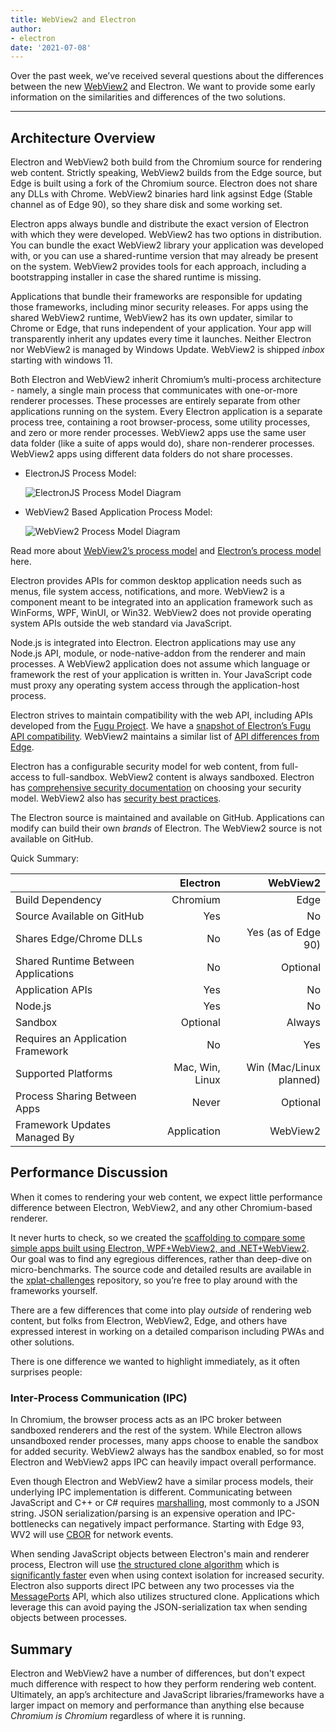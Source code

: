 ```yaml
---
title: WebView2 and Electron
author:
- electron
date: '2021-07-08'
---
```


Over the past week, we’ve received several questions about the differences between the new [WebView2](https://docs.microsoft.com/en-us/microsoft-edge/webview2/) and Electron.
We want to provide some early information on the similarities and differences of the two solutions.

---

## Architecture Overview

Electron and WebView2 both build from the Chromium source for rendering web content.
Strictly speaking, WebView2 builds from the Edge source, but Edge is built using a fork of the Chromium source.
Electron does not share any DLLs with Chrome. 
WebView2 binaries hard link agsinst Edge (Stable channel as of Edge 90), so they share disk and some working set.

Electron apps always bundle and distribute the exact version of Electron with which they were developed.
WebView2 has two options in distribution.
You can bundle the exact WebView2 library your application was developed with, or you can use a shared-runtime version that may already be present on the system.
WebView2 provides tools for each approach, including a bootstrapping installer in case the shared runtime is missing.

Applications that bundle their frameworks are responsible for updating those frameworks, including minor security releases.
For apps using the shared WebView2 runtime, WebView2 has its own updater, similar to Chrome or Edge, that runs independent of your application.
Your app will transparently inherit any updates every time it launches.
Neither Electron nor WebView2 is managed by Windows Update.
WebView2 is shipped _inbox_ starting with windows 11.

Both Electron and WebView2 inherit Chromium’s multi-process architecture - namely, a single main process that communicates with one-or-more renderer processes.
These processes are entirely separate from other applications running on the system.
Every Electron application is a separate process tree, containing a root browser-process, some utility processes, and zero or more render processes.
WebView2 apps use the same user data folder (like a suite of apps would do), share non-renderer processes.
WebView2 apps using different data folders do not share processes.

* ElectronJS Process Model:

    ![ElectronJS Process Model Diagram](/images/Electron-Architecture.png)
* WebView2 Based Application Process Model:

    ![WebView2 Process Model Diagram](/images/WebView2-Architecture.png)

Read more about [WebView2’s process model](https://docs.microsoft.com/en-us/microsoft-edge/webview2/concepts/process-model#:~:text=WebView2%20uses%20the%20same%20process%20model%20as%20the,other%20utility%20processes%20as%20described%20in%20that%20article.) and [Electron’s process model](https://www.electronjs.org/docs/tutorial/process-model#:~:text=Process%20Model%20Electron%20inherits%20its%20multi-process%20architecture%20from,applied%20in%20the%20minimal%20quick%20start%20app%20.) here.

Electron provides APIs for common desktop application needs such as menus, file system access, notifications, and more.
WebView2 is a component meant to be integrated into an application framework such as WinForms, WPF, WinUI, or Win32.
WebView2 does not provide operating system APIs outside the web standard via JavaScript.

Node.js is integrated into Electron.
Electron applications may use any Node.js API, module, or node-native-addon from the renderer and main processes.
A WebView2 application does not assume which language or framework the rest of your application is written in.
Your JavaScript code must proxy any operating system access through the application-host process.

Electron strives to maintain compatibility with the web API, including APIs developed from the [Fugu Project](https://fugu-tracker.web.app/).
We have a [snapshot of Electron’s Fugu API compatibility](https://docs.google.com/spreadsheets/d/1APQalp8HCa-lXVOqyul369G-wjM2RcojMujgi67YaoE/edit?usp=sharing).
WebView2 maintains a similar list of [API differences from Edge](https://docs.microsoft.com/en-us/microsoft-edge/webview2/concepts/browser-features).

Electron has a configurable security model for web content, from full-access to full-sandbox.
WebView2 content is always sandboxed.
Electron has [comprehensive security documentation](https://www.electronjs.org/docs/tutorial/security) on choosing your security model.
WebView2 also has [security best practices](https://docs.microsoft.com/en-us/microsoft-edge/webview2/concepts/security).

The Electron source is maintained and available on GitHub.
Applications can modify can build their own _brands_ of Electron.
The WebView2 source is not available on GitHub.

Quick Summary:

|                                           | Electron        | WebView2                     |
| ----------------------------------------- | --------------: | ---------------------------: |
| Build Dependency                          | Chromium        | Edge                         |
| Source Available on GitHub                | Yes             | No                           |
| Shares Edge/Chrome DLLs                   | No              | Yes (as of Edge 90)          |
| Shared Runtime Between Applications       | No              | Optional                     |
| Application APIs                          | Yes             | No                           |
| Node.js                                   | Yes             | No                           |
| Sandbox                                   | Optional        | Always                       |
| Requires an Application Framework         | No              | Yes                          |
| Supported Platforms                       | Mac, Win, Linux | Win (Mac/Linux planned)      |
| Process Sharing Between Apps              | Never           | Optional                     |
| Framework Updates Managed By              | Application     | WebView2                     |

## Performance Discussion

When it comes to rendering your web content, we expect little performance difference between Electron, WebView2, and any other Chromium-based renderer.

It never hurts to check, so we created the [scaffolding to compare some simple apps built using Electron, WPF+WebView2, and .NET+WebView2](https://github.com/crossplatform-dev/xplat-challenges/blob/main/results.md).
Our goal was to find any egregious differences, rather than deep-dive on micro-benchmarks.
The source code and detailed results are available in the [xplat-challenges](https://github.com/crossplatform-dev/xplat-challenges) repository,
so you’re free to play around with the frameworks yourself.

There are a few differences that come into play _outside_ of rendering web content,
but folks from Electron, WebView2, Edge, and others have expressed interest in working on a detailed comparison including PWAs and other solutions.

There is one difference we wanted to highlight immediately, as it often surprises people:

### Inter-Process Communication (IPC)

In Chromium, the browser process acts as an IPC broker between sandboxed renderers and the rest of the system.
While Electron allows unsandboxed render processes, many apps choose to enable the sandbox for added security.
WebView2 always has the sandbox enabled, so for most Electron and WebView2 apps IPC can heavily impact overall performance.

Even though Electron and WebView2 have a similar process models, their underlying IPC implementation is different.
Communicating between JavaScript and C++ or C# requires [marshalling](https://en.wikipedia.org/wiki/Marshalling_(computer_science)),
most commonly to a JSON string. JSON serialization/parsing is an expensive operation and IPC-bottlenecks can negatively impact performance.
Starting with Edge 93, WV2 will use [CBOR](https://en.wikipedia.org/wiki/CBOR) for network events.

When sending JavaScript objects between Electron's main and renderer process,
Electron will use [the structured clone algorithm](https://developer.mozilla.org/en-US/docs/Web/API/Web_Workers_API/Structured_clone_algorithm) which is [significantly faster](https://github.com/crossplatform-dev/xplat-challenges/blob/main/results.md#ipc) even when using context isolation for increased security.
Electron also supports direct IPC between any two processes via the [MessagePorts](https://www.electronjs.org/docs/latest/performance/message-ports/) API,
which also utilizes structured clone.
Applications which leverage this can avoid paying the JSON-serialization tax when sending objects between processes.

## Summary

Electron and WebView2 have a number of differences, but don't expect much difference with respect to how they perform rendering web content.
Ultimately, an app’s architecture and JavaScript libraries/frameworks have a larger impact on memory and performance than anything else because _Chromium is Chromium_ regardless of where it is running.
